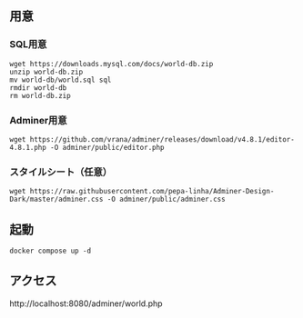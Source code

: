 ## 用意

### SQL用意

```
wget https://downloads.mysql.com/docs/world-db.zip
unzip world-db.zip
mv world-db/world.sql sql
rmdir world-db
rm world-db.zip
```

### Adminer用意

```
wget https://github.com/vrana/adminer/releases/download/v4.8.1/editor-4.8.1.php -O adminer/public/editor.php
```

### スタイルシート（任意）

```
wget https://raw.githubusercontent.com/pepa-linha/Adminer-Design-Dark/master/adminer.css -O adminer/public/adminer.css
```

## 起動

```
docker compose up -d
```

## アクセス

http://localhost:8080/adminer/world.php
